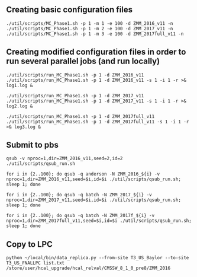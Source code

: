 
Creating basic configuration files
------------------------------
```
./util/scripts/MC_Phase1.sh -p 1 -m 1 -e 100 -d ZMM_2016_v11 -n
./util/scripts/MC_Phase1.sh -p 1 -m 2 -e 100 -d ZMM_2017_v11 -n
./util/scripts/MC_Phase1.sh -p 1 -m 3 -e 100 -d ZMM_2017full_v11 -n
```

Creating modified configuration files in order to run several parallel jobs (and run locally)
---------------------------------------------------------------------------------------------
```
./util/scripts/run_MC_Phase1.sh -p 1 -d ZMM_2016_v11
./util/scripts/run_MC_Phase1.sh -p 1 -d ZMM_2016_v11 -s 1 -i 1 -r >& log1.log &

./util/scripts/run_MC_Phase1.sh -p 1 -d ZMM_2017_v11
./util/scripts/run_MC_Phase1.sh -p 1 -d ZMM_2017_v11 -s 1 -i 1 -r >& log2.log &

./util/scripts/run_MC_Phase1.sh -p 1 -d ZMM_2017full_v11
./util/scripts/run_MC_Phase1.sh -p 1 -d ZMM_2017full_v11 -s 1 -i 1 -r >& log3.log &
```

Submit to pbs
-------------
```
qsub -v nproc=1,dir=ZMM_2016_v11,seed=2,id=2 ./util/scripts/qsub_run.sh 

for i in {2..100}; do qsub -q anderson -N ZMM_2016_${i} -v nproc=1,dir=ZMM_2016_v11,seed=$i,id=$i ./util/scripts/qsub_run.sh; sleep 1; done

for i in {2..100}; do qsub -q batch -N ZMM_2017_${i} -v nproc=1,dir=ZMM_2017_v11,seed=$i,id=$i ./util/scripts/qsub_run.sh; sleep 1; done

for i in {2..100}; do qsub -q batch -N ZMM_2017f_${i} -v nproc=1,dir=ZMM_2017full_v11,seed=$i,id=$i ./util/scripts/qsub_run.sh; sleep 1; done
```

Copy to LPC
-----------
```
python ~/local/bin/data_replica.py --from-site T3_US_Baylor --to-site T3_US_FNALLPC list.txt /store/user/hcal_upgrade/hcal_relval/CMSSW_8_1_0_pre8/ZMM_2016
```

